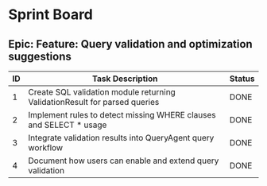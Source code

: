 # Sprint Board
## Epic: **Feature:** Query validation and optimization suggestions

| ID | Task Description | Status |
|---|---|---|
| 1 | Create SQL validation module returning ValidationResult for parsed queries | DONE |
| 2 | Implement rules to detect missing WHERE clauses and SELECT * usage | DONE |
| 3 | Integrate validation results into QueryAgent query workflow | DONE |
| 4 | Document how users can enable and extend query validation | DONE |
